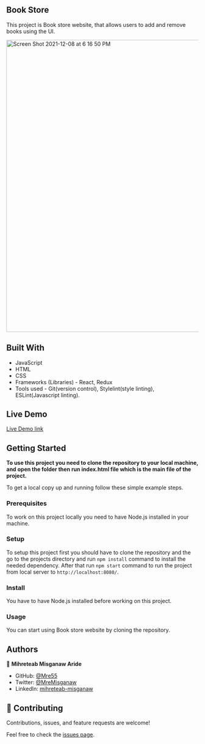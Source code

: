 ## Book Store

This project is Book store website, that allows users to add and remove books using the UI.

<img width="765" alt="Screen Shot 2021-12-08 at 6 16 50 PM" src="https://user-images.githubusercontent.com/34578631/150406323-95869d53-2b47-49b6-aceb-d4e0535c78da.png">


## Built With

- JavaScript
- HTML
- CSS
- Frameworks (Libraries) - React, Redux
- Tools used - Git(version control), Stylelint(style linting), ESLint(Javascript linting).

## Live Demo

[Live Demo link](https://mre55.github.io/bookstore/)

## Getting Started

**To use this project you need to clone the repository to your local machine, and open the folder then run index.html file which is the main file of the project.**

To get a local copy up and running follow these simple example steps.

### Prerequisites

To work on this project locally you need to have Node.js installed in your machine.

### Setup

To setup this project first you should have to clone the repository and the go to the projects directory and run `npm install` command to install the needed dependency. After that run `npm start` command to run the project from local server to `http://localhost:8080/`.

### Install

You have to have Node.js installed before working on this project.

### Usage

You can start using Book store website by cloning the repository.


## Authors

👤 **Mihreteab Misganaw Aride**

- GitHub: [@Mre55](https://github.com/Mre55)
- Twitter: [@MreMisganaw](https://twitter.com/MreMisganaw)
- LinkedIn: [mihreteab-misganaw](https://www.linkedin.com/in/mihreteab-misganaw-86249812b/)

## 🤝 Contributing

Contributions, issues, and feature requests are welcome!

Feel free to check the [issues page](../../issues/).
